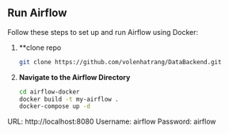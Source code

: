 
## Run Airflow

Follow these steps to set up and run Airflow using Docker:

1. **clone repo
   ```bash
   git clone https://github.com/volenhatrang/DataBackend.git


2. **Navigate to the Airflow Directory**
   ```bash
   cd airflow-docker
   docker build -t my-airflow .
   docker-compose up -d
URL: http://localhost:8080 Username: airflow Password: airflow